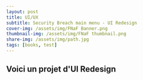 ```yaml
---
layout: post
title: UI/UX
subtitle: Security Breach main menu - UI Redesign
cover-img: /assets/img/FNaF Banner.png
thumbnail-img: /assets/img/FNaF thumbnail.png
share-img: /assets/img/path.jpg
tags: [books, test]
---
```


## Voici un projet d'UI Redesign
